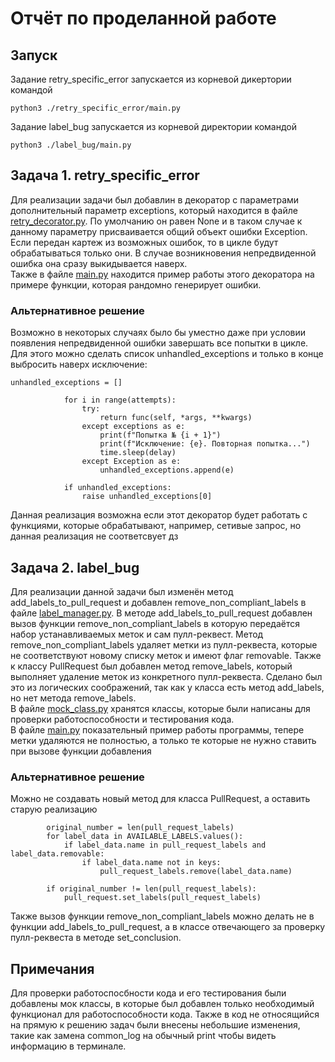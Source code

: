 # Отчёт по проделанной работе

## Запуск
Задание retry_specific_error запускается из корневой дикертории командой
```
python3 ./retry_specific_error/main.py
```
Задание label_bug запускается из корневой директории командой
```
python3 ./label_bug/main.py
```

## Задача 1. retry_specific_error
Для реализации задачи был добавлин в декоратор с параметрами дополнительный параметр exceptions, который находится в файле [retry_decorator.py](retry_specific_error/retry_decorator.py). По умолчанию он равен None и в таком случае к данному параметру присваивается общий объект ошибки Exception. Если передан картеж из возможных ошибок, то в цикле будут обрабатываться только они. В случае возникновения непредвиденной ошибка она сразу выкидывается наверх.<br/> 
Также в файле [main.py](retry_specific_error/main.py) находится пример работы этого декоратора на примере функции, которая рандомно генерирует ошибки.
### Альтернативное решение
Возможно в некоторых случаях было бы уместно даже при условии появления непредвиденной ошибки завершать все попытки в цикле. Для этого можно сделать список unhandled_exceptions и только в конце выбросить наверх исключение:
```
unhandled_exceptions = []

            for i in range(attempts):
                try:
                    return func(self, *args, **kwargs)
                except exceptions as e:
                    print(f"Попытка № {i + 1}")
                    print(f"Исключение: {e}. Повторная попытка...")
                    time.sleep(delay)
                except Exception as e:
                    unhandled_exceptions.append(e)

            if unhandled_exceptions:
                raise unhandled_exceptions[0]
```
Данная реализация возможна если этот декоратор будет работать с функциями, которые обрабатывают, например, сетивые запрос, но данная реализация не соответсвует дз

## Задача 2. label_bug
Для реализации данной задачи был изменён метод add_labels_to_pull_request и добавлен remove_non_compliant_labels в файле [label_manager.py](label_bug/label_manager.py). В методе add_labels_to_pull_request добавлен вызов функции remove_non_compliant_labels в которую передаётся набор устанавливаемых меток и сам пулл-реквест. Метод remove_non_compliant_labels удаляет метки из пулл-реквеста, которые не соответствуют новому списку меток и имеют флаг removable. Также к классу PullRequest был добавлен метод remove_labels, который выполняет удаление меток из конкретного пулл-реквеста. Сделано был это из логических соображений, так как у класса есть метод add_labels, но нет метода remove_labels. <br/> 
В файле [mock_class.py](label_bug/mock_class.py) хранятся классы, которые были написаны для проверки работоспособности и тестирования кода.<br/> 
В файле [main.py](label_bug/main.py) показательный пример работы программы, тепере метки удаляются не полностью, а только те которые не нужно ставить при вызове функции добавления
### Альтернативное решение
Можно не создавать новый метод для класса PullRequest, а оставить старую реализацию
```
        original_number = len(pull_request_labels)
        for label_data in AVAILABLE_LABELS.values():
            if label_data.name in pull_request_labels and label_data.removable:
                if label_data.name not in keys:
                    pull_request_labels.remove(label_data.name)

        if original_number != len(pull_request_labels):
            pull_request.set_labels(pull_request_labels)
```
Также вызов функции remove_non_compliant_labels можно делать не в функции add_labels_to_pull_request, а в классе отвечающего за проверку пулл-реквеста в методе set_conclusion.

## Примечания 
Для проверки работоспосбности кода и его тестирования были добавлены мок классы, в которые был добавлен только необходимый функционал для работоспособности
кода. Также в код не относящийся на прямую к решению задач были внесены небольшие изменения, такие как замена common_log на обычный print чтобы видеть 
информацию в терминале.
